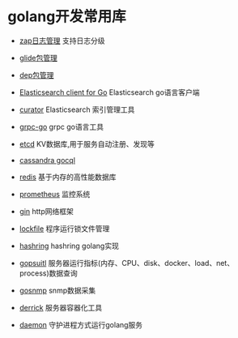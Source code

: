 # golang开发常用库

+ [zap日志管理](https://github.com/uber-go/zap)
  支持日志分级

+ [glide包管理](https://github.com/Masterminds/glide)

+ [dep包管理](https://github.com/golang/dep)

+ [Elasticsearch client for Go](https://github.com/olivere/elastic) 
  Elasticsearch go语言客户端

+ [curator](https://github.com/elastic/curator)
  Elasticsearch 索引管理工具

+ [grpc-go](https://github.com/grpc/grpc-go)
  grpc go语言工具

+ [etcd](https://github.com/coreos/etcd) KV数据库,用于服务自动注册、发现等

+ [cassandra gocql](https://github.com/gocql/gocql)

+ [redis](https://github.com/go-redis/redis) 基于内存的高性能数据库

+ [prometheus](https://github.com/prometheus/prometheus) 监控系统

+ [gin](https://github.com/gin-gonic/gin) http网络框架

+ [lockfile](https://github.com/nightlyone/lockfile) 程序运行锁文件管理

+ [hashring](https://github.com/serialx/hashring) hashring golang实现

+ [gopsuitl](https://github.com/shirou/gopsutil) 服务器运行指标(内存、CPU、disk、docker、load、net、process)数据查询

+ [gosnmp](https://github.com/alouca/gosnmp) snmp数据采集

+ [derrick](https://github.com/alibaba/derrick) 服务器容器化工具

+ [daemon](https://github.com/takama/daemon) 守护进程方式运行golang服务